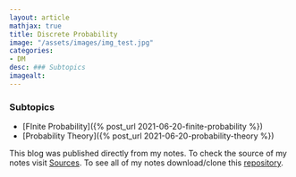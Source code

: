 ```yaml
---
layout: article
mathjax: true
title: Discrete Probability
image: "/assets/images/img_test.jpg"
categories:
- DM
desc: ### Subtopics 
imagealt: 
---
```


### Subtopics
- [FInite Probability]({% post_url 2021-06-20-finite-probability %})
- [Probability Theory]({% post_url 2021-06-20-probability-theory %})

This blog was published directly from my notes.
To check the source of my notes visit [Sources](sources.html).
To see all of my notes download/clone this [repository](https://github.com/bovem/CS).